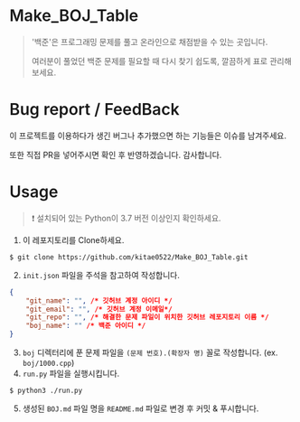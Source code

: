 <h1 style="font-weight:600">Make_BOJ_Table</h1>

> '백준'은 프로그래밍 문제를 풀고 온라인으로 채점받을 수 있는 곳입니다.
> 
> 여러분이 풀었던 백준 문제를 필요할 때 다시 찾기 쉽도록, 깔끔하게 표로 관리해보세요.

<h1 style="font-weight:600">Bug report / FeedBack</h1>
<p>이 프로젝트를 이용하다가 생긴 버그나 추가했으면 하는 기능들은 이슈를 남겨주세요.</p>
<p>또한 직접 PR을 넣어주시면 확인 후 반영하겠습니다. 감사합니다.</p>

<h1 style="font-weight:600">Usage</h1>

> ❗ 설치되어 있는 Python이 3.7 버전 이상인지 확인하세요.

1. 이 레포지토리를 Clone하세요.
```shell
$ git clone https://github.com/kitae0522/Make_BOJ_Table.git
```
2. `init.json` 파일을 주석을 참고하여 작성합니다.
```json
{
    "git_name": "", /* 깃허브 계정 아이디 */
    "git_email": "", /* 깃허브 계정 이메일*/
    "git_repo": "", /* 해결한 문제 파일이 위치한 깃허브 레포지토리 이름 */
    "boj_name": "" /* 백준 아이디 */
}
```
3. `boj` 디렉터리에 푼 문제 파일을 `(문제 번호).(확장자 명)` 꼴로 작성합니다. (ex. `boj/1000.cpp`)
4. `run.py` 파일을 실행시킵니다.
```shell
$ python3 ./run.py
```
5. 생성된 `BOJ.md` 파일 명을 `README.md` 파일로 변경 후 커밋 & 푸시합니다.
